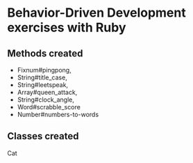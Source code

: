 # Behavior-Driven Development exercises with Ruby

## Methods created
* Fixnum#pingpong,
* String#title_case,
* String#leetspeak,
* Array#queen_attack,
* String#clock_angle,
* Word#scrabble_score
* Number#numbers-to-words

## Classes created
Cat
